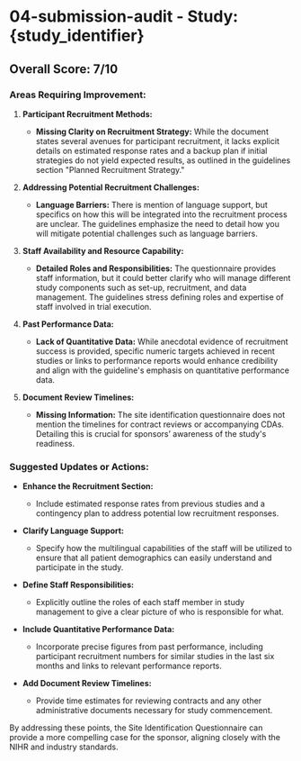# 04-submission-audit - Study: {study_identifier}

## Overall Score: 7/10

### Areas Requiring Improvement:
1. **Participant Recruitment Methods:**
   - **Missing Clarity on Recruitment Strategy:** While the document states several avenues for participant recruitment, it lacks explicit details on estimated response rates and a backup plan if initial strategies do not yield expected results, as outlined in the guidelines section "Planned Recruitment Strategy." 

2. **Addressing Potential Recruitment Challenges:**
   - **Language Barriers:** There is mention of language support, but specifics on how this will be integrated into the recruitment process are unclear. The guidelines emphasize the need to detail how you will mitigate potential challenges such as language barriers.

3. **Staff Availability and Resource Capability:**
   - **Detailed Roles and Responsibilities:** The questionnaire provides staff information, but it could better clarify who will manage different study components such as set-up, recruitment, and data management. The guidelines stress defining roles and expertise of staff involved in trial execution.

4. **Past Performance Data:**
   - **Lack of Quantitative Data:** While anecdotal evidence of recruitment success is provided, specific numeric targets achieved in recent studies or links to performance reports would enhance credibility and align with the guideline's emphasis on quantitative performance data.

5. **Document Review Timelines:**
   - **Missing Information:** The site identification questionnaire does not mention the timelines for contract reviews or accompanying CDAs. Detailing this is crucial for sponsors’ awareness of the study's readiness.

### Suggested Updates or Actions:
- **Enhance the Recruitment Section:**
  - Include estimated response rates from previous studies and a contingency plan to address potential low recruitment responses.
  
- **Clarify Language Support:**
  - Specify how the multilingual capabilities of the staff will be utilized to ensure that all patient demographics can easily understand and participate in the study.

- **Define Staff Responsibilities:**
  - Explicitly outline the roles of each staff member in study management to give a clear picture of who is responsible for what.

- **Include Quantitative Performance Data:**
  - Incorporate precise figures from past performance, including participant recruitment numbers for similar studies in the last six months and links to relevant performance reports.

- **Add Document Review Timelines:**
  - Provide time estimates for reviewing contracts and any other administrative documents necessary for study commencement.

By addressing these points, the Site Identification Questionnaire can provide a more compelling case for the sponsor, aligning closely with the NIHR and industry standards.